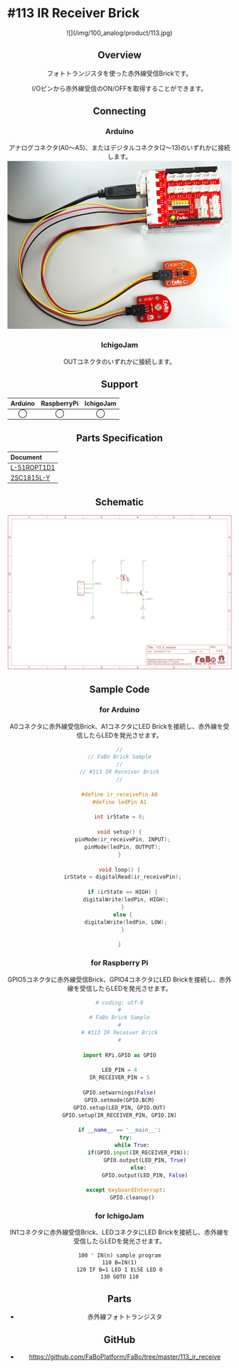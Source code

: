 # #113 IR Receiver Brick

<center>![](/img/100_analog/product/113.jpg)
<!--COLORME-->

## Overview
フォトトランジスタを使った赤外線受信Brickです。

I/Oピンから赤外線受信のON/OFFを取得することができます。

## Connecting
### Arduino
アナログコネクタ(A0〜A5)、またはデジタルコネクタ(2〜13)のいずれかに接続します。
![](/img/100_analog/connect/113_ir_receiver_connect.jpg)

### IchigoJam
OUTコネクタのいずれかに接続します。

## Support
|Arduino|RaspberryPi|IchigoJam|
|:--:|:--:|:--:|
|◯|◯|◯|

## Parts Specification
| Document |
|:--|
| [L-51ROPT1D1](http://akizukidenshi.com/catalog/g/gI-04211/) |
| [2SC1815L-Y](http://akizukidenshi.com/catalog/g/gI-06475/) |

## Schematic
![](/img/100_analog/schematic/113_ir_receive.png)

## Sample Code
### for Arduino
A0コネクタに赤外線受信Brick、A1コネクタにLED Brickを接続し、赤外線を受信したらLEDを発光させます。

```c
//
// FaBo Brick Sample
//
// #113 IR Receiver Brick
//

#define ir_receivePin A0
#define ledPin A1

int irState = 0;

void setup() {
  pinMode(ir_receivePin, INPUT);
  pinMode(ledPin, OUTPUT);
}

void loop() {
  irState = digitalRead(ir_receivePin);

  if (irState == HIGH) {
    digitalWrite(ledPin, HIGH);
  }
  else {
    digitalWrite(ledPin, LOW);
  }

}
```
### for Raspberry Pi
GPIO5コネクタに赤外線受信Brick、GPIO4コネクタにLED Brickを接続し、赤外線を受信したらLEDを発光させます。

```python
# coding: utf-8
#
# FaBo Brick Sample
#
# #113 IR Receiver Brick
#

import RPi.GPIO as GPIO

LED_PIN = 4
IR_RECEIVER_PIN = 5

GPIO.setwarnings(False)
GPIO.setmode(GPIO.BCM)
GPIO.setup(LED_PIN, GPIO.OUT)
GPIO.setup(IR_RECEIVER_PIN, GPIO.IN)

if __name__ == '__main__':
    try:
        while True:
            if(GPIO.input(IR_RECEIVER_PIN)):
                GPIO.output(LED_PIN, True)
            else:
                GPIO.output(LED_PIN, False)

    except KeyboardInterrupt:
        GPIO.cleanup()

```

### for IchigoJam

IN1コネクタに赤外線受信Brick、LEDコネクタにLED Brickを接続し、赤外線を受信したらLEDを発光させます。

```
100 ' IN(n) sample program
110 B=IN(1)
120 IF B=1 LED 1 ELSE LED 0
130 GOTO 110
```

## Parts
- 赤外線フォトトランジスタ

## GitHub
- https://github.com/FaBoPlatform/FaBo/tree/master/113_ir_receive
